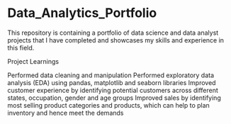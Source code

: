 # Data_Analytics_Portfolio
This repository is containing a portfolio of data science and data analyst projects that I have completed and showcases my skills and experience in this field.

Project Learnings

Performed data cleaning and manipulation
Performed exploratory data analysis (EDA) using pandas, matplotlib and seaborn libraries
Improved customer experience by identifying potential customers across different states, occupation, gender and age groups
Improved sales by identifying most selling product categories and products, which can help to plan inventory and hence meet the demands
